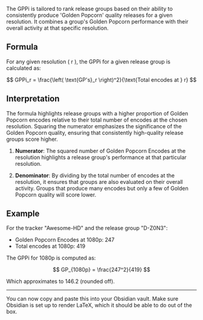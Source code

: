 The GPPi is tailored to rank release groups based on their ability to consistently produce 'Golden Popcorn' quality releases for a given resolution. It combines a group's Golden Popcorn performance with their overall activity at that specific resolution.

## Formula

For any given resolution \( r \), the GPPi for a given release group is calculated as:

$$ 
GPPi_r = \frac{\left( \text{GP's}_r \right)^2}{\text{Total encodes at } r} 
$$

## Interpretation

The formula highlights release groups with a higher proportion of Golden Popcorn encodes relative to their total number of encodes at the chosen resolution. Squaring the numerator emphasizes the significance of the Golden Popcorn quality, ensuring that consistently high-quality release groups score higher.

1. **Numerator**: The squared number of Golden Popcorn Encodes at the resolution highlights a release group's performance at that particular resolution.

2. **Denominator**: By dividing by the total number of encodes at the resolution, it ensures that groups are also evaluated on their overall activity. Groups that produce many encodes but only a few of Golden Popcorn quality will score lower.

## Example

For the tracker "Awesome-HD" and the release group "D-Z0N3":

- Golden Popcorn Encodes at 1080p: 247
- Total encodes at 1080p: 419

The GPPi for 1080p is computed as:

$$ 
GP_{1080p} = \frac{247^2}{419}
$$

Which approximates to 146.2 (rounded off).

---

You can now copy and paste this into your Obsidian vault. Make sure Obsidian is set up to render LaTeX, which it should be able to do out of the box.